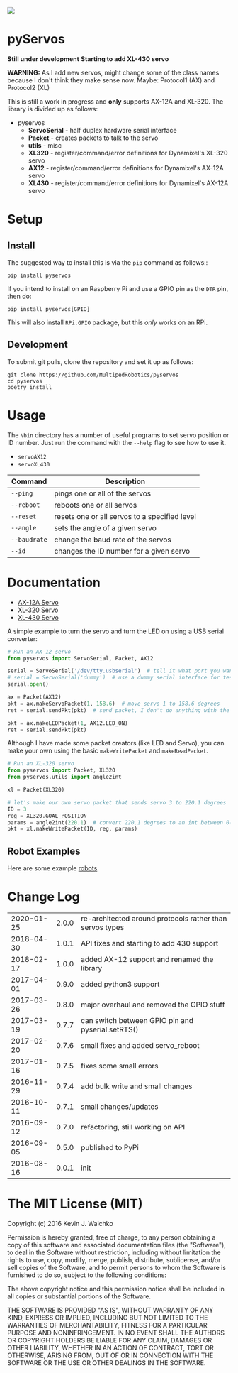 ![](https://raw.githubusercontent.com/MomsFriendlyRobotCompany/pyservos/master/pics/complex.gif)

# pyServos

**Still under development**
**Starting to add XL-430 servo**

**WARNING:** As I add new servos, might change some of the class names because
I don't think they make sense now. Maybe: Protocol1 (AX) and Protocol2 (XL)

This is still a work in progress and **only** supports AX-12A and XL-320. The
library is divided up as follows:

- pyservos
    - **ServoSerial** - half duplex hardware serial interface
    - **Packet** - creates packets to talk to the servo
    - **utils** - misc
    - **XL320** - register/command/error definitions for Dynamixel's XL-320 servo
    - **AX12** - register/command/error definitions for Dynamixel's AX-12A servo
    - **XL430** - register/command/error definitions for Dynamixel's AX-12A servo

# Setup

## Install

The suggested way to install this is via the `pip` command as follows::

    pip install pyservos

If you intend to install on an Raspberry Pi and use a GPIO pin as the `DTR` pin,
then do:

    pip install pyservos[GPIO]

This will also install `RPi.GPIO`  package, but this *only* works on an RPi.

## Development

To submit git pulls, clone the repository and set it up as follows:

    git clone https://github.com/MultipedRobotics/pyservos
    cd pyservos
    poetry install

# Usage

The `\bin` directory has a number of useful programs to set servo position or ID number. Just
run the command with the `--help` flag to see how to use it.

- `servoAX12`
- `servoXL430`

| Command       |  Description |
|---------------|--------------|
| `--ping`      | pings one or all of the servos |
| `--reboot`    | reboots one or all servos |
| `--reset`     | resets one or all servos to a specified level |
| `--angle`     | sets the angle of a given servo |
| `--baudrate`  | change the baud rate of the servos |
| `--id`        | changes the ID number for a given servo |

# Documentation

- [AX-12A Servo](https://github.com/MomsFriendlyRobotCompany/pyservos/tree/master/docs/ax12)
- [XL-320 Servo](https://github.com/MomsFriendlyRobotCompany/pyservos/tree/master/docs/xl320)
- [XL-430 Servo](https://github.com/MomsFriendlyRobotCompany/pyservos/tree/master/docs/xl430)

A simple example to turn the servo and turn the LED on using a USB serial converter:

```python
# Run an AX-12 servo
from pyservos import ServoSerial, Packet, AX12

serial = ServoSerial('/dev/tty.usbserial')  # tell it what port you want to use
# serial = ServoSerial('dummy')  # use a dummy serial interface for testing
serial.open()

ax = Packet(AX12)
pkt = ax.makeServoPacket(1, 158.6)  # move servo 1 to 158.6 degrees
ret = serial.sendPkt(pkt)  # send packet, I don't do anything with the returned status packet

pkt = ax.makeLEDPacket(1, AX12.LED_ON)
ret = serial.sendPkt(pkt)
```

Although I have made some packet creators (like LED and Servo), you can make
your own using the basic `makeWritePacket` and `makeReadPacket`.

```python
# Run an XL-320 servo
from pyservos import Packet, XL320
from pyservos.utils import angle2int

xl = Packet(XL320)

# let's make our own servo packet that sends servo 3 to 220.1 degrees
ID = 3
reg = XL320.GOAL_POSITION
params = angle2int(220.1)  # convert 220.1 degrees to an int between 0-1023
pkt = xl.makeWritePacket(ID, reg, params)
```

## Robot Examples

Here are some example [robots](https://github.com/MomsFriendlyRobotCompany/pyservos/tree/master/docs/robots)


# Change Log

| | | |
|------------|-------|--------------------------------------------|
| 2020-01-25 | 2.0.0 | re-architected around protocols rather than servos types |
| 2018-04-30 | 1.0.1 |  API fixes and starting to add 430 support |
| 2018-02-17 | 1.0.0 |  added AX-12 support and renamed the library |
| 2017-04-01 | 0.9.0 |  added python3 support |
| 2017-03-26 | 0.8.0 |  major overhaul and removed the GPIO stuff |
| 2017-03-19 | 0.7.7 |  can switch between GPIO pin and pyserial.setRTS() |
| 2017-02-20 | 0.7.6 |  small fixes and added servo_reboot |
| 2017-01-16 | 0.7.5 |  fixes some small errors |
| 2016-11-29 | 0.7.4 |  add bulk write and small changes |
| 2016-10-11 | 0.7.1 |  small changes/updates |
| 2016-09-12 | 0.7.0 |  refactoring, still working on API |
| 2016-09-05 | 0.5.0 |  published to PyPi |
| 2016-08-16 | 0.0.1 |  init |

# The MIT License (MIT)

Copyright (c) 2016 Kevin J. Walchko

Permission is hereby granted, free of charge, to any person obtaining a copy of
this software and associated documentation files (the "Software"), to deal in
the Software without restriction, including without limitation the rights to
use, copy, modify, merge, publish, distribute, sublicense, and/or sell copies
of the Software, and to permit persons to whom the Software is furnished to do
so, subject to the following conditions:

The above copyright notice and this permission notice shall be included in all
copies or substantial portions of the Software.

THE SOFTWARE IS PROVIDED "AS IS", WITHOUT WARRANTY OF ANY KIND, EXPRESS OR
IMPLIED, INCLUDING BUT NOT LIMITED TO THE WARRANTIES OF MERCHANTABILITY, FITNESS
FOR A PARTICULAR PURPOSE AND NONINFRINGEMENT. IN NO EVENT SHALL THE AUTHORS OR
COPYRIGHT HOLDERS BE LIABLE FOR ANY CLAIM, DAMAGES OR OTHER LIABILITY, WHETHER
IN AN ACTION OF CONTRACT, TORT OR OTHERWISE, ARISING FROM, OUT OF OR IN
CONNECTION WITH THE SOFTWARE OR THE USE OR OTHER DEALINGS IN THE SOFTWARE.
